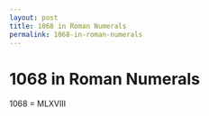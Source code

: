 ```yaml
---
layout: post
title: 1068 in Roman Numerals
permalink: 1068-in-roman-numerals
---
```


# 1068 in Roman Numerals

1068 = MLXVIII
